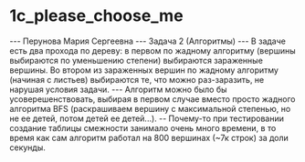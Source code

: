 # 1c_please_choose_me

--- Перунова Мария Сергеевна
--- Задача 2 (Алгоритмы)
--- В задаче есть два прохода по дереву: в первом по жадному алгоритму (вершины выбираются по уменьшению степени) выбираются зараженные вершины.
Во втором из зараженных вершин по жадному алгоритму (начиная с листьев) выбираются те, что можно раз-заразить, не нарушая условия задачи. 
--- Алгоритм можно было бы усоверешенствовать, выбирая в первом случае вместо просто жадного алгоритма BFS (раскрашиваем вершину с максимальной степенью, но не ее детей, потом детей ее детей...).
-- Почему-то при тестировании создание таблицы смежности занимало очень много времени, в то время как сам алгоритм работал на 800 вершинах (~7к строк) за доли секунды.
